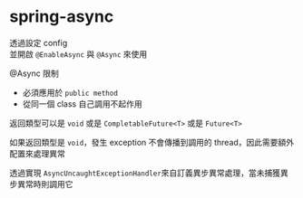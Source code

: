 # spring-async

透過設定 config  
並開啟 `@EnableAsync` 與 `@Async` 來使用

@Async 限制  
* 必須應用於 `public method`
* 從同一個 class 自己調用不起作用

返回類型可以是 `void` 或是 `CompletableFuture<T>` 或是 `Future<T>`

如果返回類型是 `void`，發生 exception 不會傳播到調用的 thread，因此需要額外配置來處理異常  

透過實現 `AsyncUncaughtExceptionHandler`來自訂義異步異常處理，當未捕獲異步異常時則調用它

